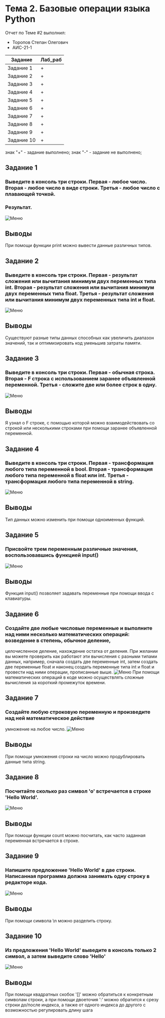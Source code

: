 # Тема 2. Базовые операции языка Python
Отчет по Теме #2 выполнил:
- Торопов Степан Олегович
- АИС-21-1

| Задание | Лаб_раб | 
| ------ | ------ | 
| Задание 1 | + |
| Задание 2 | + |
| Задание 3 | + |
| Задание 4 | + |
| Задание 5 | + |
| Задание 6 | + |
| Задание 7 | + |
| Задание 8 | + |
| Задание 9 | + |
| Задание 10 | + |

знак "+" - задание выполнено; знак "-" - задание не выполнено;

## Задание 1
### Выведите в консоль три строки. Первая - любое число. Вторая - любое число в виде строки. Третья - любое число с плавающей точкой.
### Результат.
![Меню](https://github.com/Esphend/Software_Engineering/blob/Topic_2/pic/01.png)
## Выводы
При помощи функции print можно вывести данные различных типов.

## Задание 2
### Выведите в консоль три строки. Первая - результат сложения или вычитания минимум двух переменных типа int. Вторая - результат сложения или вычитания минимум двух переменных типа float. Третья - результат сложения или вычитания минимум двух переменных типа int и float.
![Меню](https://github.com/Esphend/Software_Engineering/blob/Topic_2/pic/02.png)
## Выводы
Существуют разные типы данных способных как увеличить диапазон значений, так и оптимизировать код уменьшив затраты памяти.

## Задание 3
### Выведите в консоль три строки. Первая - обычная строка. Вторая - F строка с использованием заранее объявленной переменной. Третья - сложите две или более строк в одну.
![Меню](https://github.com/Esphend/Software_Engineering/blob/Topic_2/pic/03.png)
## Выводы
Я узнал о F строке, с помощью которой можно взаимодействовать со строкой или несколькими строками при помощи заранее объявленной переменной.
  
## Задание 4
### Выведите в консоль три строки. Первая - трансформация любого типа переменной в bool. Вторая - трансформация любого типа переменной в float или int. Третья - трансформация любого типа переменной в string.
![Меню](https://github.com/Esphend/Software_Engineering/blob/Topic_2/pic/04.png)
## Выводы
Тип данных можно изменить при помощи одноименных функций.

## Задание 5
### Присвойте трем переменным различные значения, воспользовавшись функцией input()
![Меню](https://github.com/Esphend/Software_Engineering/blob/Topic_2/pic/05.png)
## Выводы
Функция input() позволяет задавать переменные при помощи ввода с клавиатуры.

## Задание 6
### Создайте две любые числовые переменные и выполните над ними несколько математических операций: возведение в степень, обычное деление,
целочисленное деление, нахождение остатка от деления. При желании вы можете проверить как работают эти вычисления с разными типами данных, например, сначала создать две переменные int, затем создать две переменные float и наконец создать переменные типа int и float и провести над ними операции, прописанные выше.
![Меню](https://github.com/Esphend/Software_Engineering/blob/Topic_2/pic/06.png)
При помощи математических операций в коде можно осуществлять сложные вычисления за короткий промежуток времени.

## Задание 7
### Создайте любую строковую переменную и произведите над ней математическое действие
умножение на любое число.
![Меню](https://github.com/Esphend/Software_Engineering/blob/Topic_2/pic/07.png)
## Выводы
При помощи умножения строки на число можно продублировать данные типа string.

## Задание 8
### Посчитайте сколько раз символ 'о' встречается в строке 'Hello World'.
![Меню](https://github.com/Esphend/Software_Engineering/blob/Topic_2/pic/08.png)
## Выводы
При помощи функции count можно посчитать, как часто заданная переменная встречается в строке.

## Задание 9
### Напишите предложение 'Hello World' в две строки. Написанная программа должна занимать одну строку в редакторе кода.
![Меню](https://github.com/Esphend/Software_Engineering/blob/Topic_2/pic/09.png)
## Выводы
При помощи символа \n  можно разделить строку.

## Задание 10
### Из предложения 'Hello World' выведите в консоль только 2 символ, а затем выведите слово 'Hello'
![Меню](https://github.com/Esphend/Software_Engineering/blob/Topic_2/pic/10.png)
## Выводы
При помощи квадратных скобок '[]' можно обратиться к конкретным символам строки, а при помощи двоеточия ':' можно обратится к срезу строки до/после индекса, а также от одного индекса до другого с возможностью регулировать длину шага
